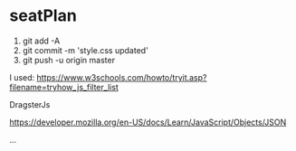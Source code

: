 # seatPlan

1. git add -A 
2. git commit -m 'style.css updated'
3. git push -u origin master


I used:
https://www.w3schools.com/howto/tryit.asp?filename=tryhow_js_filter_list

DragsterJs

https://developer.mozilla.org/en-US/docs/Learn/JavaScript/Objects/JSON


...
